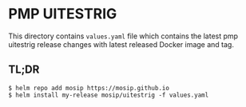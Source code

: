 # PMP UITESTRIG

This directory contains `values.yaml` file which contains the latest pmp uitestrig release changes with latest released Docker image and tag.

## TL;DR

```console
$ helm repo add mosip https://mosip.github.io
$ helm install my-release mosip/uitestrig -f values.yaml
```
